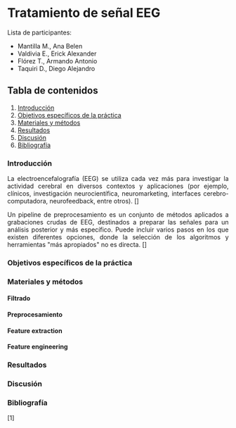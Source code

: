 # Tratamiento de señal EEG
Lista de participantes:  
- Mantilla M., Ana Belen  
- Valdivia E., Erick Alexander   
- Flórez T., Armando Antonio  
- Taquiri D., Diego Alejandro

## Tabla de contenidos
1. [Introducción](https://github.com/diego-taquiri/ISB-equipo11/blob/main/Documentaci%C3%B3n/Laboratorio%2013/Procesamiento_EEG.md#introducci%C3%B3n)
2. [Objetivos específicos de la práctica](https://github.com/diego-taquiri/ISB-equipo11/blob/main/Documentaci%C3%B3n/Laboratorio%2013/Procesamiento_EEG.md#objetivos-espec%C3%ADficos-de-la-pr%C3%A1ctica)
3. [Materiales y métodos](https://github.com/diego-taquiri/ISB-equipo11/blob/main/Documentaci%C3%B3n/Laboratorio%2013/Procesamiento_EEG.md#materiales-y-m%C3%A9todos)
5. [Resultados](https://github.com/diego-taquiri/ISB-equipo11/blob/main/Documentaci%C3%B3n/Laboratorio%2013/Procesamiento_EEG.md#resultados)
6. [Discusión](https://github.com/diego-taquiri/ISB-equipo11/blob/main/Documentaci%C3%B3n/Laboratorio%2013/Procesamiento_EEG.md#discusi%C3%B3n)
7. [Bibliografía](https://github.com/diego-taquiri/ISB-equipo11/blob/main/Documentaci%C3%B3n/Laboratorio%2013/Procesamiento_EEG.md#bibliograf%C3%ADa)

### Introducción
<p align="justify"> La electroencefalografía (EEG) se utiliza cada vez más para investigar la actividad cerebral en diversos contextos y aplicaciones (por ejemplo, clínicos, investigación neurocientífica, neuromarketing, interfaces cerebro-computadora, neurofeedback, entre otros). []

<p align="justify"> Un pipeline de preprocesamiento es un conjunto de métodos aplicados a grabaciones crudas de EEG, destinados a preparar las señales para un análisis posterior y más específico. Puede incluir varios pasos en los que existen diferentes opciones, donde la selección de los algoritmos y herramientas "más apropiados" no es directa. []

### Objetivos específicos de la práctica

### Materiales y métodos
#### Filtrado
#### Preprocesamiento
#### Feature extraction
#### Feature engineering

### Resultados

### Discusión

### Bibliografía
<p align="justify"> [1] 
